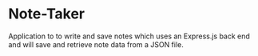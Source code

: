 # Note-Taker
Application to to write and save notes which uses an Express.js back end and will save and retrieve note data from a JSON file.

